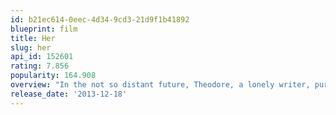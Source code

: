 ```yaml
---
id: b21ec614-0eec-4d34-9cd3-21d9f1b41892
blueprint: film
title: Her
slug: her
api_id: 152601
rating: 7.856
popularity: 164.908
overview: "In the not so distant future, Theodore, a lonely writer, purchases a newly developed operating system designed to meet the user's every need. To Theodore's surprise, a romantic relationship develops between him and his operating system. This unconventional love story blends science fiction and romance in a sweet tale that explores the nature of love and the ways that technology isolates and connects us all."
release_date: '2013-12-18'
---
```

